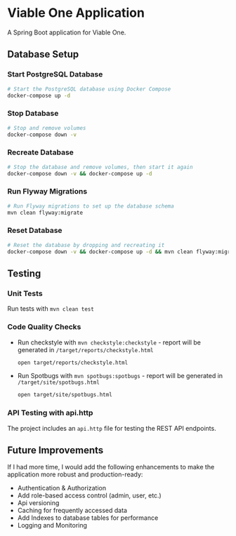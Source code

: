 # Viable One Application

A Spring Boot application for Viable One.

## Database Setup

### Start PostgreSQL Database

```bash
# Start the PostgreSQL database using Docker Compose
docker-compose up -d
```

### Stop Database

```bash
# Stop and remove volumes
docker-compose down -v
```

### Recreate Database

```bash
# Stop the database and remove volumes, then start it again
docker-compose down -v && docker-compose up -d
```

### Run Flyway Migrations

```bash
# Run Flyway migrations to set up the database schema
mvn clean flyway:migrate
```

### Reset Database

```bash
# Reset the database by dropping and recreating it
docker-compose down -v && docker-compose up -d && mvn clean flyway:migrate
```

## Testing

### Unit Tests

Run tests with `mvn clean test`

### Code Quality Checks

- Run checkstyle with `mvn checkstyle:checkstyle` - report will be generated in `/target/reports/checkstyle.html`
    ```bash
    open target/reports/checkstyle.html
    ```
- Run Spotbugs with `mvn spotbugs:spotbugs` - report will be generated in `/target/site/spotbugs.html`
    ```bash
    open target/site/spotbugs.html
    ```

### API Testing with api.http

The project includes an `api.http` file for testing the REST API endpoints.

## Future Improvements

If I had more time, I would add the following enhancements to make the application more robust and production-ready:

- Authentication & Authorization
- Add role-based access control (admin, user, etc.)
- Api versioning
- Caching for frequently accessed data
- Add Indexes to database tables for performance
- Logging and Monitoring
